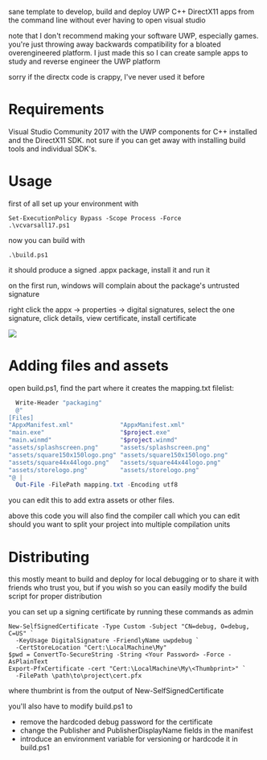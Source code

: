 sane template to develop, build and deploy UWP C++ DirectX11 apps from the
command line without ever having to open visual studio

note that I don't recommend making your software UWP, especially games.
you're just throwing away backwards compatibility for a bloated
overengineered platform. I just made this so I can create sample apps to
study and reverse engineer the UWP platform

sorry if the directx code is crappy, I've never used it before

# Requirements
Visual Studio Community 2017 with the UWP components for C++ installed and
the DirectX11 SDK. not sure if you can get away with installing build tools
and individual SDK's.

# Usage
first of all set up your environment with

```
Set-ExecutionPolicy Bypass -Scope Process -Force
.\vcvarsall17.ps1
```

now you can build with

```
.\build.ps1
```

it should produce a signed .appx package, install it and run it

on the first run, windows will complain about the package's untrusted
signature

right click the appx -> properties -> digital signatures, select the
one signature, click details, view certificate, install certificate

![](https://i.imgur.com/Y27r65n.png)

# Adding files and assets
open build.ps1, find the part where it creates the mapping.txt filelist:

```ps1
  Write-Header "packaging"
  @"
[Files]
"AppxManifest.xml"             "AppxManifest.xml"
"main.exe"                     "$project.exe"
"main.winmd"                   "$project.winmd"
"assets/splashscreen.png"      "assets/splashscreen.png"
"assets/square150x150logo.png" "assets/square150x150logo.png"
"assets/square44x44logo.png"   "assets/square44x44logo.png"
"assets/storelogo.png"         "assets/storelogo.png"
"@ |
  Out-File -FilePath mapping.txt -Encoding utf8
```

you can edit this to add extra assets or other files.

above this code you will also find the compiler call which you can edit
should you want to split your project into multiple compilation units

# Distributing
this mostly meant to build and deploy for local debugging or to share it
with friends who trust you, but if you wish so you can easily modify the
build script for proper distribution

you can set up a signing certificate by running these commands as admin

```
New-SelfSignedCertificate -Type Custom -Subject "CN=debug, O=debug, C=US" `
  -KeyUsage DigitalSignature -FriendlyName uwpdebug `
  -CertStoreLocation "Cert:\LocalMachine\My"
$pwd = ConvertTo-SecureString -String <Your Password> -Force -AsPlainText
Export-PfxCertificate -cert "Cert:\LocalMachine\My\<Thumbprint>" `
  -FilePath \path\to\project\cert.pfx
```

where thumbrint is from the output of New-SelfSignedCertificate

you'll also have to modify build.ps1 to
* remove the hardcoded debug password for the certificate
* change the Publisher and PublisherDisplayName fields in the manifest
* introduce an environment variable for versioning or hardcode it in
  build.ps1
